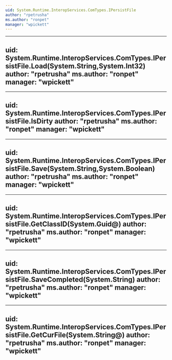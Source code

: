 ```yaml
---
uid: System.Runtime.InteropServices.ComTypes.IPersistFile
author: "rpetrusha"
ms.author: "ronpet"
manager: "wpickett"
---
```


---
uid: System.Runtime.InteropServices.ComTypes.IPersistFile.Load(System.String,System.Int32)
author: "rpetrusha"
ms.author: "ronpet"
manager: "wpickett"
---

---
uid: System.Runtime.InteropServices.ComTypes.IPersistFile.IsDirty
author: "rpetrusha"
ms.author: "ronpet"
manager: "wpickett"
---

---
uid: System.Runtime.InteropServices.ComTypes.IPersistFile.Save(System.String,System.Boolean)
author: "rpetrusha"
ms.author: "ronpet"
manager: "wpickett"
---

---
uid: System.Runtime.InteropServices.ComTypes.IPersistFile.GetClassID(System.Guid@)
author: "rpetrusha"
ms.author: "ronpet"
manager: "wpickett"
---

---
uid: System.Runtime.InteropServices.ComTypes.IPersistFile.SaveCompleted(System.String)
author: "rpetrusha"
ms.author: "ronpet"
manager: "wpickett"
---

---
uid: System.Runtime.InteropServices.ComTypes.IPersistFile.GetCurFile(System.String@)
author: "rpetrusha"
ms.author: "ronpet"
manager: "wpickett"
---
